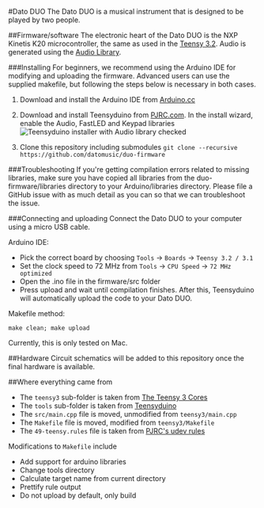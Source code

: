 #Dato DUO
The Dato DUO is a musical instrument that is designed to be played by two people.

##Firmware/software
The electronic heart of the Dato DUO is the NXP Kinetis K20 microcontroller, the same as used in the [Teensy 3.2](https://www.pjrc.com/teensy/). Audio is generated using the [Audio Library](https://github.com/PaulStoffregen/Audio).

###Installing
For beginners, we recommend using the Arduino IDE for modifying and uploading the firmware. Advanced users can use the supplied makefile, but following the steps below is necessary in both cases.

1. Download and install the Arduino IDE from [Arduino.cc](https://www.arduino.cc/en/Main/Software)

2. Download and install Teensyduino from [PJRC.com](https://www.pjrc.com/teensy/teensyduino.html). In the install wizard, enable the Audio, FastLED and Keypad libraries
![Teensyduino installer with Audio library checked](/img/teensyduino-installer-audio-library.png?raw=true)

3. Clone this repository including submodules `git clone --recursive https://github.com/datomusic/duo-firmware`

###Troubleshooting
If you're getting compilation errors related to missing libraries, make sure you have copied all libraries from the duo-firmware/libraries directory to your Arduino/libraries directory. Please file a GitHub issue with as much detail as you can so that we can troubleshoot the issue.

###Connecting and uploading
Connect the Dato DUO to your computer using a micro USB cable.

Arduino IDE:
- Pick the correct board by choosing `Tools` -> `Boards` -> `Teensy 3.2 / 3.1`
- Set the clock speed to 72 MHz from `Tools` -> `CPU Speed` -> `72 MHz optimized`
- Open the .ino file in the firmware/src folder
- Press upload and wait until compilation finishes. After this, Teensyduino will automatically upload the code to your Dato DUO.

Makefile method:
```
make clean; make upload
```
Currently, this is only tested on Mac.

##Hardware
Circuit schematics will be added to this repository once the final hardware is available.

##Where everything came from

- The `teensy3` sub-folder is taken from [The Teensy 3 Cores](https://github.com/PaulStoffregen/cores/tree/master/teensy3)
- The `tools` sub-folder is taken from [Teensyduino](http://www.pjrc.com/teensy/td_download.html)
- The `src/main.cpp` file is moved, unmodified from `teensy3/main.cpp`
- The `Makefile` file is moved, modified from `teensy3/Makefile`
- The `49-teensy.rules` file is taken from [PJRC's udev rules](http://www.pjrc.com/teensy/49-teensy.rules)

Modifications to `Makefile` include
- Add support for arduino libraries
- Change tools directory
- Calculate target name from current directory
- Prettify rule output
- Do not upload by default, only build
